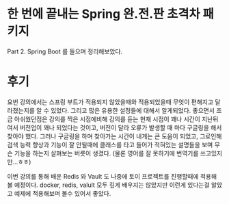 # 한 번에 끝내는 Spring 완.전.판 초격차 패키지
Part 2. Spring Boot 를 들으며 정리해보았다.

# 후기
요번 강의에서는 스프링 부트가 적용되지 않았을때와 적용되었을때 무엇이
편해지고 달라졌는지를 알 수 있었다. 그리고 많은 유용한 설정들에 대해서 알게되었다.
좋으면서 조금 아쉬웠던점은 강의를 찍은 시점에비해 강의를 듣는 현재 시점이 꽤나 시간이 지난뒤여서
버전업이 꽤나 되었다는 것이고, 버전이 달라 오류가 발생할 때 마다 구글링을 해서 찾아야 했다.
그러나 구글링을 하며 찾아가는 시간이 내게는 큰 도움이 되었고, 그로인해 검색 능력 향상과
기능이 잘 안될때에 클래스를 타고 들어가 적혀있는 설명들을 보며 무슨 기능을 하는지 살펴보는 버릇이 생겼다.
(물론 영어를 잘 못하기에 번역기를 쓰고있지만...ㅎㅎ)<br>

이번 강의를 통해 배운 Redis 와 Vault 도 나중에 토이 프로젝트를 진행할때에 적용해 볼 예정이다.
docker, redis, valult 모두 깊게 배우지는 않았지만 이런게 있다는걸 알았고 예제에 적용해보며
볼수 있어서 좋았다.
